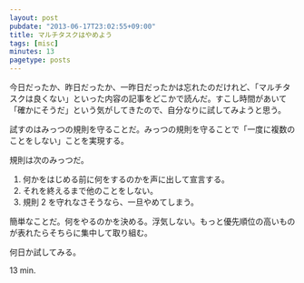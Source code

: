 ```yaml
---
layout: post
pubdate: "2013-06-17T23:02:55+09:00"
title: マルチタスクはやめよう
tags: [misc]
minutes: 13
pagetype: posts
---
```

今日だったか、昨日だったか、一昨日だったかは忘れたのだけれど、「マルチタスクは良くない」といった内容の記事をどこかで読んだ。すこし時間があいて「確かにそうだ」という気がしてきたので、自分なりに試してみようと思う。

試すのはみっつの規則を守ることだ。みっつの規則を守ることで「一度に複数のことをしない」ことを実現する。

規則は次のみっつだ。

1. 何かをはじめる前に何をするのかを声に出して宣言する。
2. それを終えるまで他のことをしない。
3. 規則 2 を守れなさそうなら、一旦やめてしまう。

簡単なことだ。何をやるのかを決める。浮気しない。もっと優先順位の高いものが表れたらそちらに集中して取り組む。

何日か試してみる。

13 min.
